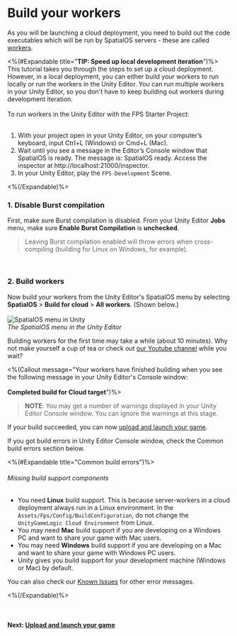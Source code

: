 # Build your workers

As you will be launching a cloud deployment, you need to build out the code executables which will be run by SpatialOS servers - these are called [workers]({{urlRoot}}/content/glossary#worker).

<%(#Expandable title="<b>TIP: Speed up local development iteration</b>")%>
This tutorial takes you through the steps to set up a cloud deployment. However, in a local deployment, you can either build your workers to run locally or run the workers in the Unity Editor. You can run multiple workers in your Unity Editor, so you don't have to keep building out workers during development iteration.
<br/>
<br/>
To run workers in the Unity Editor with the FPS Starter Project:
<br/>
<br/>
1. With your project open in your Unity Editor, on your computer’s keyboard, input Ctrl+L (Windows) or Cmd+L (Mac).<br/>
2. Wait until you see a message in the Editor’s Console window that SpatialOS is ready. The message is: SpatialOS ready. Access the inspector at http://localhost:21000/inspector.<br/>
3. In your Unity Editor, play the `FPS-Development` Scene.<br/>

<%(/Expandable)%>

### 1. Disable Burst compilation

First, make sure Burst compilation is disabled. From your Unity Editor **Jobs** menu, make sure **Enable Burst Compilation** is **unchecked**.

> Leaving Burst compilation enabled will throw errors when cross-compiling (building for Linux on Windows, for example).

<br/>

### 2. Build workers

Now build your workers from the Unity Editor's SpatialOS menu by selecting **SpatialOS** > **Build for cloud** > **All workers**.
  (Shown below.)
  <br/>
  <br/>![SpatialOS menu in Unity]({{assetRoot}}assets/unity-spatialos-menu.png)
  <br/>_The SpatialOS menu in the Unity Editor_
  <br/>
  
Building workers for the first time may take a while (about 10 minutes). Why not make yourself a cup of tea or check out [our Youtube channel](https://www.youtube.com/channel/UC7BE8B2yUeQxPvZytk47NYw/videos) while you wait?

<%(Callout message="Your workers have finished building when you see the following message in your Unity Editor's Console window:<br/><br/>**Completed build for Cloud target**")%>

<p/>

> **NOTE**: You may get a number of warnings displayed in your Unity Editor Console window. You can ignore the warnings at this stage.

If your build succeeded, you can now [upload and launch your game]({{urlRoot}}/content/get-started/upload-launch). 

If you got build errors in Unity Editor Console window, check the Common build errors section below.

<%(#Expandable title="Common build errors")%>

###### Missing build support components

* You need **Linux** build support. This is because server-workers in a cloud deployment always run in a Linux environment. In the `Assets/Fps/Config/BuildConfiguration`, do not change the `UnityGameLogic Cloud Environment` from Linux.
* You may need **Mac** build support if you are developing on a Windows PC and want to share your game with Mac users.<br/>
* You may need **Windows** build support if you are developing on a Mac and want to share your game with Windows PC users. <br/>
* Unity gives you build support for your development machine (Windows or Mac) by default.

You can also check our [Known Issues](https://github.com/spatialos/gdk-for-unity/projects/2) for other error messages.

<%(/Expandable)%>

<br/>

#### Next: [Upload and launch your game]({{urlRoot}}/content/get-started/upload-launch.md)
